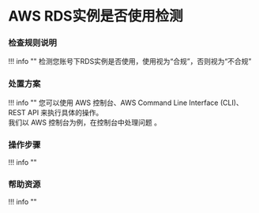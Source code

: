 # AWS RDS实例是否使用检测

### 检查规则说明
!!! info ""
    检测您账号下RDS实例是否使用，使用视为“合规”，否则视为“不合规”

### 处置方案
!!! info ""
    您可以使用 AWS 控制台、AWS Command Line Interface (CLI)、REST API 来执行具体的操作。   
    我们以 AWS 控制台为例，在控制台中处理问题 。


### 操作步骤
!!! info ""




### 帮助资源
!!! info ""
    